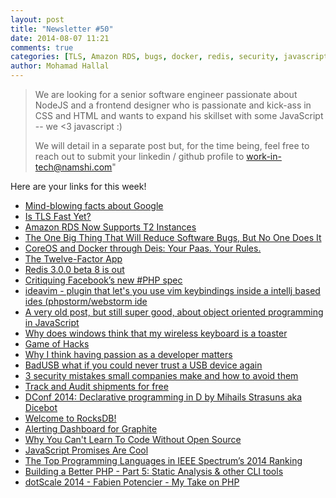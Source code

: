 ```yaml
---
layout: post
title: "Newsletter #50"
date: 2014-08-07 11:21
comments: true
categories: [TLS, Amazon RDS, bugs, docker, redis, security, javascript, vim, phpstorm, oop]
author: Mohamad Hallal
---
```


> We are looking for a senior software engineer passionate about NodeJS and a frontend designer who is passionate and kick-ass in CSS and HTML and wants to expand his skillset with some JavaScript -- we <3 javascript :)
>
> We will detail in a separate post but, for the time being, feel free to reach out to submit your linkedin / github profile to work-in-tech@namshi.com"

Here are your links for this week!

<!-- more -->

* [Mind-blowing facts about Google](http://buff.ly/V0CWSU)
* [Is TLS Fast Yet?](http://buff.ly/1sdQbLl)
* [Amazon RDS Now Supports T2 Instances](http://buff.ly/1s9dGW2)
* [The One Big Thing That Will Reduce Software Bugs, But No One Does It](http://buff.ly/1qKumSE)
* [CoreOS and Docker through Deis: Your Paas. Your Rules.](http://buff.ly/1ktk8s2)
* [The Twelve-Factor App](http://buff.ly/1rWPMNg)
* [Redis 3.0.0 beta 8 is out](http://buff.ly/UFHnmh)
* [Critiquing Facebook’s new #PHP spec](http://buff.ly/1qx66Ds)
* [ideavim -  plugin that let's you use vim keybindings inside a intellj based ides (phpstorm/webstorm ide](http://www.youtube.com/watch?v=UlREhZ-orlk)
* [A very old post, but still super good, about object oriented programming in JavaScript](http://mckoss.com/jscript/object.htm)
* [Why does windows think that my wireless keyboard is a toaster](http://superuser.com/questions/792607/why-does-windows-think-that-my-wireless-keyboard-is-a-toaster)
* [Game of Hacks](http://www.gameofhacks.com/)
* [Why I think having passion as a developer matters](http://www.jvanbaarsen.com/blog/2014/07/02/why-i-think-having-passion-as-a-developer-matters)
* [BadUSB what if you could never trust a USB device again](http://nakedsecurity.sophos.com/2014/08/02/badusb-what-if-you-could-never-trust-a-usb-device-again)
* [3 security mistakes small companies make and how to avoid them](http://nakedsecurity.sophos.com/2014/07/31/3-security-mistakes-small-companies-make-and-how-to-avoid-them)
* [Track and Audit shipments for free](https://www.aftership.com/)
* [DConf 2014: Declarative programming in D by Mihails Strasuns aka Dicebot](https://m.youtube.com/watch?v=SqeOPLB2xAM)
* [Welcome to RocksDB!](https://github.com/facebook/rocksdb/wiki)
* [Alerting Dashboard for Graphite](https://github.com/scobal/seyren)
* [Why You Can't Learn To Code Without Open Source](http://www.fastcolabs.com/3033680/why-you-cant-learn-to-code-without-open-source)
* [JavaScript Promises Are Cool](http://keyholesoftware.com/2014/07/23/javascript-promises-are-cool)
* [The Top Programming Languages in IEEE Spectrum’s 2014 Ranking](http://spectrum.ieee.org/static/interactive-the-top-programming-languages)
* [Building a Better PHP - Part 5: Static Analysis & other CLI tools](https://blog.engineyard.com/2014/hhvm-hack-part-5)
* [dotScale 2014 - Fabien Potencier - My Take on PHP](http://www.youtube.com/watch?v=gpNbmEnRLBU)